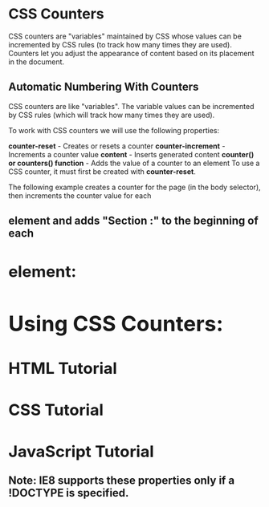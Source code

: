 # CSS Counters

CSS counters are "variables" maintained by CSS whose values can be incremented by CSS rules (to track how many times they are used). Counters let you adjust the appearance of content based on its placement in the document.

## Automatic Numbering With Counters

CSS counters are like "variables". The variable values can be incremented by CSS rules (which will track how many times they are used).

To work with CSS counters we will use the following properties:

**counter-reset** - Creates or resets a counter
**counter-increment** - Increments a counter value
**content** - Inserts generated content
**counter() or counters() function** - Adds the value of a counter to an element
To use a CSS counter, it must first be created with **counter-reset**.

The following example creates a counter for the page (in the body selector), then increments the counter value for each <h2> element and adds "Section <value of the counter>:" to the beginning of each <h2> element:

<!DOCTYPE html>
<html>
<head>
<style>
body {
    counter-reset: section;
}

h2::before {
    counter-increment: section;
    content: "Section " counter(section) ": ";
}
</style>
</head>
<body>

<h1>Using CSS Counters:</h1>
<h2>HTML Tutorial</h2>
<h2>CSS Tutorial</h2>
<h2>JavaScript Tutorial</h2>

<p><b>Note:</b> IE8 supports these properties only if a !DOCTYPE is specified.</p>

</body>
</html>


